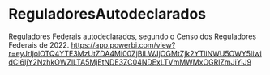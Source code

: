 # ReguladoresAutodeclarados
Reguladores Federais autodeclarados, segundo o Censo dos Reguladores Federais de 2022.
https://app.powerbi.com/view?r=eyJrIjoiOTQ4YTE3MzUtZDA4Mi00ZjBiLWJjOGMtZjk2YTliNWU5OWY5IiwidCI6IjY2NzhkOWZlLTA5MjEtNDE3ZC04NDExLTVmMWMxOGRlZmJiYiJ9
